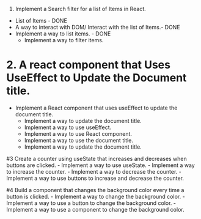 1. Implement a Search filter for a list of Items in React.
 - List of Items - DONE
 - A way to interact with DOM/ Interact with the list of Items.- DONE
 - Implement a way to list items. - DONE
    - Implement a way to filter items.


# 2. A react component that Uses UseEffect to Update the Document title.
  - Implement a React component that uses useEffect to update the document title.
    - Implement a way to update the document title.
    - Implement a way to use useEffect.
    - Implement a way to use React component.
    - Implement a way to use the document title.
    - Implement a way to update the document title.

  #3 Create a counter using useState that increases and decreases when buttons are clicked.
    - Implement a way to use useState.
    - Implement a way to increase the counter.
    - Implement a way to decrease the counter.
    - Implement a way to use buttons to increase and decrease the counter.

  #4 Build a component that changes the background color every time a button is clicked.
    - Implement a way to change the background color.
    - Implement a way to use a button to change the background color.
    - Implement a way to use a component to change the background color.